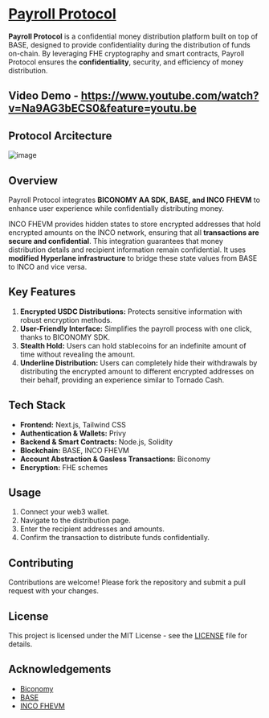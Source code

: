 
# [Payroll Protocol](https://t.me/payrollprotocolbot)

**Payroll Protocol** is a confidential money distribution platform built on top of BASE, designed to provide confidentiality during the distribution of funds on-chain. By leveraging FHE cryptography and smart contracts, Payroll Protocol ensures the **confidentiality**, security, and efficiency of money distribution.

## Video Demo - https://www.youtube.com/watch?v=Na9AG3bECS0&feature=youtu.be

## Protocol Arcitecture 
![image](https://github.com/TechieeGeeeks/PayRoll_Protocol/assets/99035115/f47981a2-395b-4c38-9f6b-47addb97732d)

## Overview

Payroll Protocol integrates **BICONOMY AA SDK, BASE, and INCO FHEVM** to enhance user experience while confidentially distributing money.

INCO FHEVM provides hidden states to store encrypted addresses that hold encrypted amounts on the INCO network, ensuring that all **transactions are secure and confidential**. This integration guarantees that money distribution details and recipient information remain confidential. It uses **modified Hyperlane infrastructure** to bridge these state values from BASE to INCO and vice versa.

## Key Features

1. **Encrypted USDC Distributions:** Protects sensitive information with robust encryption methods.
2. **User-Friendly Interface:** Simplifies the payroll process with one click, thanks to BICONOMY SDK.
3. **Stealth Hold:** Users can hold stablecoins for an indefinite amount of time without revealing the amount.
4. **Underline Distribution:** Users can completely hide their withdrawals by distributing the encrypted amount to different encrypted addresses on their behalf, providing an experience similar to Tornado Cash.

## Tech Stack

- **Frontend:** Next.js, Tailwind CSS
- **Authentication & Wallets:** Privy
- **Backend & Smart Contracts:** Node.js, Solidity
- **Blockchain:** BASE, INCO FHEVM
- **Account Abstraction & Gasless Transactions:** Biconomy
- **Encryption:** FHE schemes


## Usage

1. Connect your web3 wallet.
2. Navigate to the distribution page.
3. Enter the recipient addresses and amounts.
4. Confirm the transaction to distribute funds confidentially.

## Contributing

Contributions are welcome! Please fork the repository and submit a pull request with your changes.

## License

This project is licensed under the MIT License - see the [LICENSE](LICENSE) file for details.

## Acknowledgements

- [Biconomy](https://www.biconomy.io/)
- [BASE](https://base.org/)
- [INCO FHEVM](https://inco.org/)

